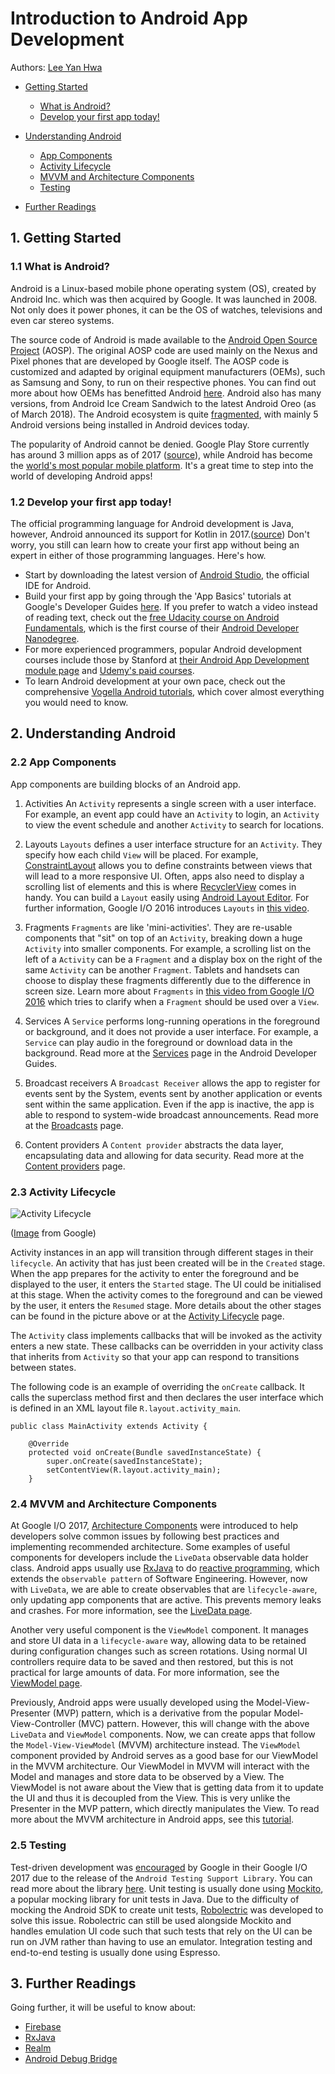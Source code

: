 # Introduction to Android App Development

Authors: [Lee Yan Hwa](https://github.com/leeyh20)

- [Getting Started](#-1-getting-started)
    - [What is Android?](#-11-what-is-android)
    - [Develop your first app today!](#-12-develop-your-first-app-today)

- [Understanding Android](#-2-getting-started)
    - [App Components](#-22-app-components)
    - [Activity Lifecycle](#-23-activity-lifecycle)
    - [MVVM and Architecture Components](#-24-mvvm-and-architecture-components)
    - [Testing](#-25-testing)
- [Further Readings](#-3-further-readings)

## 1. Getting Started

### 1.1 What is Android?
Android is a Linux-based mobile phone operating system (OS), created by Android Inc. which was then acquired by Google. It was launched in 2008. Not only does it power phones, it can be the OS of watches, televisions and even car stereo systems.

The source code of Android is made available to the [Android Open Source Project](https://source.android.com/) (AOSP). The original AOSP code are used mainly on the Nexus and Pixel phones that are developed by Google itself. The AOSP code is customized and adapted by original equipment manufacturers (OEMs), such as Samsung and Sony, to run on their respective phones. You can find out more about how OEMs has benefitted Android [here](https://www.androidauthority.com/how-oem-skins-benefit-stock-android-773753/). Android also has many versions, from Android Ice Cream Sandwich to the latest Android Oreo (as of March 2018). The Android ecosystem is quite [fragmented](https://www.androidauthority.com/android-version-distribution-748439/), with mainly 5 Android versions being installed in Android devices today.


The popularity of Android cannot be denied. Google Play Store currently has around 3 million apps as of 2017 ([source](http://www.businessofapps.com/data/app-statistics/)), while Android has become the [world's most popular mobile platform](https://developer.android.com/about/android.html). It's a great time to step into the world of developing Android apps!

### 1.2 Develop your first app today!

The official programming language for Android development is Java, however, Android announced its support for Kotlin in 2017.([source](https://android-developers.googleblog.com/2017/05/android-announces-support-for-kotlin.html)) Don't worry, you still can learn how to create your first app without being an expert in either of those programming languages. Here's how.
- Start by downloading the latest version of [Android Studio](https://developer.android.com/studio/index.html), the official IDE for Android.
- Build your first app by going through the 'App Basics' tutorials at Google's Developer Guides [here](https://developer.android.com/training/basics/firstapp/index.html). If you prefer to watch a video instead of reading text, check out the [free Udacity course on Android Fundamentals](https://www.udacity.com/course/new-android-fundamentals--ud851), which is the first course of their [Android Developer Nanodegree](https://www.udacity.com/course/android-developer-nanodegree-by-google--nd801).
- For more experienced programmers, popular Android development courses include those by Stanford at [their Android App Development module page](https://hackr.io/tutorial/android-app-development-by-stanford) and [Udemy's paid courses](https://www.udemy.com/courses/search/?q=android&src=ukw).
- To learn Android development at your own pace, check out the comprehensive [Vogella Android tutorials](http://www.vogella.com/tutorials/android.html), which cover almost everything you would need to know.

## 2. Understanding Android

### 2.2 App Components

App components are building blocks of an Android app.
1. Activities
An `Activity` represents a single screen with a user interface. For example, an event app could have an `Activity` to login, an `Activity` to view the event schedule and another `Activity` to search for locations.

1. Layouts
`Layouts` defines a user interface structure for an `Activity`. They specify how each child   `View` will be placed. For example, [ConstraintLayout](https://developer.android.com/training/constraint-layout/index.html) allows you to define constraints between views that will lead to a more responsive UI. Often, apps also need to display a scrolling list of elements and this is where [RecyclerView](https://developer.android.com/guide/topics/ui/layout/recyclerview.html) comes in handy. You can build a `Layout` easily using [Android Layout Editor](https://developer.android.com/studio/write/layout-editor.html).
For further information, Google I/O 2016 introduces `Layouts` in [this video](https://www.youtube.com/watch?v=sO9aX87hq9c&t=207s).

1. Fragments
`Fragments` are like 'mini-activities'. They are re-usable components that "sit" on top of an `Activity`, breaking down a huge `Activity` into smaller components. For example, a scrolling list on the left of a `Activity` can be a `Fragment` and a display box on the right of the same `Activity` can be another `Fragment`. Tablets and handsets can choose to display these fragments differently due to the difference in screen size. Learn more about `Fragments` in [this video from Google I/O 2016](https://www.youtube.com/watch?v=k3IT-IJ0J98&t=618s) which tries to clarify when a `Fragment` should be used over a `View`.

1. Services
A `Service` performs long-running operations in the foreground or background, and it does not provide a user interface. For example, a `Service` can play audio in the foreground or download data in the background. Read more at the [Services](https://developer.android.com/guide/components/services.html) page in the Android Developer Guides.

1. Broadcast receivers
A `Broadcast Receiver` allows the app to register for events sent by the System, events sent by another application or events sent within the same application. Even if the app is inactive, the app is able to respond to system-wide broadcast announcements. Read more at the [Broadcasts](https://developer.android.com/guide/components/broadcasts.html) page.

1. Content providers
A `Content provider` abstracts the data layer, encapsulating data and allowing for data security. Read more at the [Content providers](https://developer.android.com/guide/topics/providers/content-providers.html) page.

### 2.3 Activity Lifecycle
![Activity Lifecycle](https://developer.android.com/guide/components/images/activity_lifecycle.png)

([Image](https://developer.android.com/guide/components/images/activity_lifecycle.png) from Google)

Activity instances in an app will transition through different stages in their `lifecycle`. An activity that has just been created will be in the `Created` stage. When the app prepares for the activity to enter the foreground and be displayed to the user, it enters the `Started` stage. The UI could be initialised at this stage. When the activity comes to the foreground and can be viewed by the user, it enters the `Resumed` stage. More details about the other stages can be found in the picture above or at the [Activity Lifecycle](https://developer.android.com/guide/components/activities/activity-lifecycle.html) page.

The `Activity` class implements callbacks that will be invoked as the activity enters a new state. These callbacks can be overridden in your activity class that inherits from `Activity` so that your app can respond to transitions between states.

The following code is an example of overriding the `onCreate` callback. It calls the superclass method first and then declares the user interface which is defined in an XML layout file `R.layout.activity_main`.

```
public class MainActivity extends Activity {

    @Override
    protected void onCreate(Bundle savedInstanceState) {
        super.onCreate(savedInstanceState);
        setContentView(R.layout.activity_main);
    }
```

### 2.4 MVVM and Architecture Components
At Google I/O 2017, [Architecture Components](https://developer.android.com/topic/libraries/architecture/index.html) were introduced to help developers solve common issues by following best practices and implementing recommended architecture. Some examples of useful components for developers include the `LiveData` observable data holder class. Android apps usually use [RxJava](https://github.com/ReactiveX/RxJava/wiki/How-To-Use-RxJava) to do [reactive programming](https://blog.mindorks.com/rxjava-anatomy-what-is-rxjava-how-rxjava-is-designed-and-how-rxjava-works-d357b3aca586), which extends the `observable pattern` of Software Engineering. However, now with `LiveData`, we are able to create observables that are `lifecycle-aware`, only updating app components that are active. This prevents memory leaks and crashes. For more information, see the [LiveData page](https://developer.android.com/topic/libraries/architecture/livedata.html).

Another very useful component is the `ViewModel` component. It manages and store UI data in a `lifecycle-aware` way, allowing data to be retained during configuration changes such as screen rotations. Using normal UI controllers require data to be saved and then restored, but this is not practical for large amounts of data. For more information, see the [ViewModel page](https://developer.android.com/topic/libraries/architecture/viewmodel.html).

Previously, Android apps were usually developed using the Model-View-Presenter (MVP) pattern, which is a derivative from the popular Model-View-Controller (MVC) pattern. However, this will change with the above `LiveData` and `ViewModel` components. Now, we can create apps that follow the `Model-View-ViewModel` (MVVM) architecture instead. The `ViewModel` component provided by Android serves as a good base for our ViewModel in the MVVM architecture. Our ViewModel in MVVM will interact with the Model and manages and store data to be observed by a View. The ViewModel is not aware about the View that is getting data from it to update the UI and thus it is decoupled from the View. This is very unlike the Presenter in the MVP pattern, which directly manipulates the View. To read more about the MVVM architecture in Android apps, see this [tutorial](https://proandroiddev.com/mvvm-architecture-viewmodel-and-livedata-part-1-604f50cda1).


### 2.5 Testing
Test-driven development was [encouraged](https://www.youtube.com/watch?v=pK7W5npkhho) by Google in their Google I/O 2017 due to the release of the `Android Testing Support Library`. You can read more about the library [here](https://developer.android.com/topic/libraries/testing-support-library/index.html). Unit testing is usually done using [Mockito](http://site.mockito.org/), a popular mocking library for unit tests in Java. Due to the difficulty of mocking the Android SDK to create unit tests, [Robolectric](http://robolectric.org/) was developed to solve this issue. Robolectric can still be used alongside Mockito and handles emulation UI code such that such tests that rely on the UI can be run on JVM rather than having to use an emulator. Integration testing and end-to-end testing is usually done using Espresso.


## 3. Further Readings
Going further, it will be useful to know about:
*   [Firebase](https://firebase.google.com/)
*   [RxJava](https://medium.com/@kevalpatel2106/code-your-next-android-app-using-rxjava-d1db30ac9fcc)
*   [Realm](https://realm.io/)
*   [Android Debug Bridge](https://developer.android.com/studio/command-line/adb.html)
